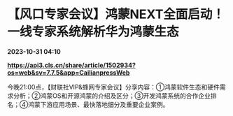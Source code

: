 # 【风口专家会议】鸿蒙NEXT全面启动！一线专家系统解析华为鸿蒙生态

**2023-10-31 04:10**

**https://api3.cls.cn/share/article/1502934?os=web&sv=7.7.5&app=CailianpressWeb**

今晚21:00点，【财联社VIP&蜂网专家会议】分享内容：①鸿蒙软件生态和硬件需求分析；②鸿蒙OS和开源鸿蒙的介绍及区分；③开发鸿蒙系统的合作企业排名；④鸿蒙下游应用场景、最快落地细分及重要企业案例。